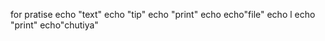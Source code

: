 
for pratise
echo "text"
echo "tip"
echo "print"
echo
echo"file"
echo l
echo "print"
echo"chutiya"

